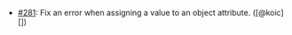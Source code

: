 * [#281](https://github.com/rubocop/rubocop-minitest/issues/281): Fix an error when assigning a value to an object attribute. ([@koic][])
